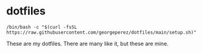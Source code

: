 # dotfiles

```shell
/bin/bash -c "$(curl -fsSL https://raw.githubusercontent.com/georgeperez/dotfiles/main/setup.sh)"
```

These are my dotfiles. There are many like it, but these are mine.
